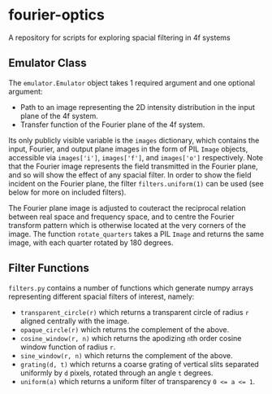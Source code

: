 # fourier-optics
A repository for scripts for exploring spacial filtering in 4f systems

## Emulator Class
The `emulator.Emulator` object takes 1 required argument and one optional argument:
* Path to an image representing the 2D intensity distribution in the input plane of the 4f system.
* Transfer function of the Fourier plane of the 4f system.

Its only publicly visible variable is the `images` dictionary, which contains the input, Fourier, and output plane images in the form of PIL `Image` objects, accessible via `images['i']`, `images['f']`, and `images['o']` respectively. Note that the Fourier image represents the field transmitted in the Fourier plane, and so will show the effect of any spacial filter. In order to show the field incident on the Fourier plane, the filter `filters.uniform(1)` can be used (see below for more on included filters).

The Fourier plane image is adjusted to couteract the reciprocal relation between real space and frequency space, and to centre the Fourier transform pattern which is otherwise located at the very corners of the image. The function `rotate_quarters` takes a PIL `Image` and returns the same image, with each quarter rotated by 180 degrees.

## Filter Functions

`filters.py` contains a number of functions which generate numpy arrays representing different spacial filters of interest, namely:
* `transparent_circle(r)` which returns a transparent circle of radius `r` aligned centrally with the image.
* `opaque_circle(r)` which returns the complement of the above.
* `cosine_window(r, n)` which returns the apodizing `n`th order cosine window function of radius `r`.
* `sine_window(r, n)` which returns the complement of the above.
* `grating(d, t)` which returns a coarse grating of vertical slits separated uniformly by `d` pixels, rotated through an angle `t` degrees.
* `uniform(a)` which returns a uniform filter of transparency `0 <= a <= 1`.
